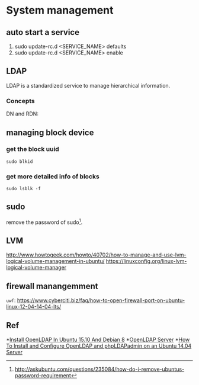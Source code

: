 # System management

## auto start a service

1. sudo update-rc.d <SERVICE_NAME> defaults
2. sudo update-rc.d <SERVICE_NAME> enable


## LDAP

LDAP is a standardized service to manage hierarchical information.

### Concepts

DN and RDN:


## managing block device

### get the block uuid

```
sudo blkid
```

### get more detailed info of blocks

```
sudo lsblk -f
```

## sudo

remove the password of sudo[^1].

## LVM

http://www.howtogeek.com/howto/40702/how-to-manage-and-use-lvm-logical-volume-management-in-ubuntu/
https://linuxconfig.org/linux-lvm-logical-volume-manager


## firewall manangemment

`uwf`: https://www.cyberciti.biz/faq/how-to-open-firewall-port-on-ubuntu-linux-12-04-14-04-lts/

## Ref
*[Install OpenLDAP In Ubuntu 15.10 And Debian 8](https://www.unixmen.com/install-openldap-in-ubuntu-15-10-and-debian-8/)
*[OpenLDAP Server](https://help.ubuntu.com/lts/serverguide/openldap-server.html)
*[How To Install and Configure OpenLDAP and phpLDAPadmin on an Ubuntu 14.04 Server](https://www.digitalocean.com/community/tutorials/how-to-install-and-configure-openldap-and-phpldapadmin-on-an-ubuntu-14-04-server)

[^1]: http://askubuntu.com/questions/235084/how-do-i-remove-ubuntus-password-requirement
